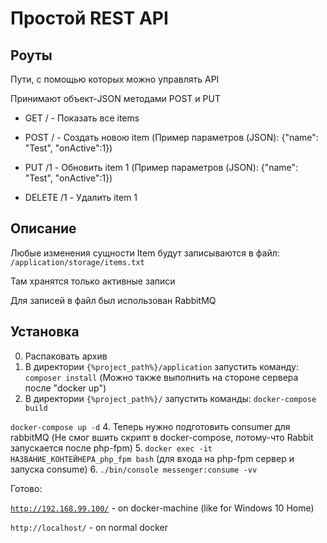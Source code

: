 # Простой REST API

## Роуты ##
Пути, с помощью которых можно управлять API

Принимают объект-JSON методами POST и PUT

- GET / - Показать все items

- POST / - Создать новою item (Пример параметров (JSON): {"name": "Test", "onActive":1})

- PUT /1 - Обновить item 1 (Пример параметров (JSON): {"name": "Test", "onActive":1})

- DELETE /1 - Удалить item 1

## Описание ##

Любые изменения сущности Item будут записываются в файл: <code>/application/storage/items.txt</code>

Там хранятся только активные записи

Для записей в файл был использован RabbitMQ


## Установка ##

0. Распаковать архив
1. В директории <code>{%project_path%}/application</code> запустить команду: <code>composer install</code> (Можно также выполнить на стороне сервера после "docker up")
2. В директории <code>{%project_path%}/</code> запустить команды: <code>docker-compose build</code> 

<code>docker-compose up -d</code>
4. Теперь нужно подготовить consumer для rabbitMQ (Не смог вшить скрипт в docker-compose, потому-что Rabbit запускается после php-fpm)
5. <code>docker exec -it НАЗВАНИЕ_КОНТЕЙНЕРА_php_fpm bash</code> (для входа на php-fpm сервер и запуска consume)
6. <code>./bin/console messenger:consume -vv</code>

Готово: 

<code>http://192.168.99.100/</code> - on docker-machine (like for Windows 10 Home)

<code>http://localhost/</code> - on normal docker
